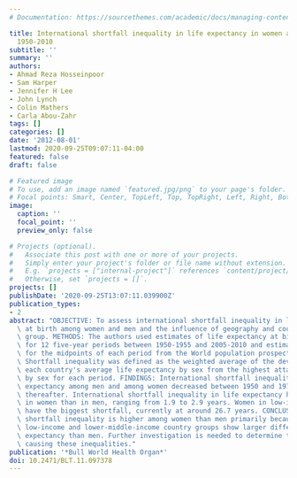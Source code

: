 ```yaml
---
# Documentation: https://sourcethemes.com/academic/docs/managing-content/

title: International shortfall inequality in life expectancy in women and in men,
  1950-2010
subtitle: ''
summary: ''
authors:
- Ahmad Reza Hosseinpoor
- Sam Harper
- Jennifer H Lee
- John Lynch
- Colin Mathers
- Carla Abou-Zahr
tags: []
categories: []
date: '2012-08-01'
lastmod: 2020-09-25T09:07:11-04:00
featured: false
draft: false

# Featured image
# To use, add an image named `featured.jpg/png` to your page's folder.
# Focal points: Smart, Center, TopLeft, Top, TopRight, Left, Right, BottomLeft, Bottom, BottomRight.
image:
  caption: ''
  focal_point: ''
  preview_only: false

# Projects (optional).
#   Associate this post with one or more of your projects.
#   Simply enter your project's folder or file name without extension.
#   E.g. `projects = ["internal-project"]` references `content/project/deep-learning/index.md`.
#   Otherwise, set `projects = []`.
projects: []
publishDate: '2020-09-25T13:07:11.039900Z'
publication_types:
- 2
abstract: "OBJECTIVE: To assess international shortfall inequality in life expectancy\
  \ at birth among women and men and the influence of geography and country income\
  \ group. METHODS: The authors used estimates of life expectancy at birth, by sex,\
  \ for 12 five-year periods between 1950-1955 and 2005-2010 and estimates of population\
  \ for the midpoints of each period from the World population prospects, 2008 revision.\
  \ Shortfall inequality was defined as the weighted average of the deviations of\
  \ each country's average life expectancy by sex from the highest attained life expectancy\
  \ by sex for each period. FINDINGS: International shortfall inequalities in life\
  \ expectancy among men and among women decreased between 1950 and 1975 but stagnated\
  \ thereafter. International shortfall inequality in life expectancy has been higher\
  \ in women than in men, ranging from 1.9 to 2.9 years. Women in low-income countries\
  \ have the biggest shortfall, currently at around 26.7 years. CONCLUSION: International\
  \ shortfall inequality is higher among women than men primarily because women in\
  \ low-income and lower-middle-income country groups show larger differences in life\
  \ expectancy than men. Further investigation is needed to determine the pathways\
  \ causing these inequalities."
publication: '*Bull World Health Organ*'
doi: 10.2471/BLT.11.097378
---
```

